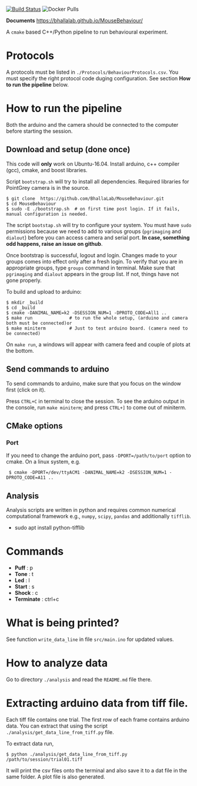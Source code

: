 [![Build Status](https://travis-ci.org/BhallaLab/MouseBehaviour.svg?branch=master)](https://travis-ci.org/BhallaLab/MouseBehaviour) ![Docker Pulls](https://img.shields.io/docker/pulls/bhallalab/mousebehaviour.svg?style=plastic)

__Documents__ https://bhallalab.github.io/MouseBehaviour/

A `cmake` based C++/Python pipeline to run behavioural experiment.

# Protocols

A protocols must be listed in `./Protocols/BehaviourProtocols.csv`. You must specify the right
protocol code duging configuration. See section __How to run the pipeline__ below.

# How to run the pipeline 

Both the arduino and the camera should be connected to the computer before starting the 
session.

## Download and setup (done once) 

This code will __only__ work on Ubuntu-16.04. Install arduino, c++ compiler
(gcc), cmake, and boost libraries.

Script `bootstrap.sh` will try to install all dependencies. Required
libraries for PointGrey camera is in the source.
    
    $ git clone  https://github.com/BhallaLab/MouseBehaviour.git
    $ cd MouseBehaviour 
    $ sudo -E ./bootstrap.sh  # on first time post login. If it fails, manual configuration is needed.

The script `bootstap.sh` will try to configure your system. You must have `sudo`
permissions because we need to add to various groups (`pgrimaging` and `dialout`)
before you can access camera and serial port. __In case, something odd happens,
raise an issue on github__.

Once bootstrap is successful, logout and login. Changes made to your groups comes
into effect only after a fresh login. To verify that you are in appropriate groups, type `groups`
command in terminal. Make sure that `pgrimaging` and `dialout` appears in the
group list.  If not, things have not gone properly. 

To build and upload to arduino:

    $ mkdir _build 
    $ cd _build
    $ cmake -DANIMAL_NAME=k2 -DSESSION_NUM=1 -DPROTO_CODE=All1 ..
    $ make run              # to run the whole setup, (arduino and camera both must be connected)or
    $ make miniterm         # Just to test arduino board. (camera need to be connected)


On `make run`, a windows will appear with camera feed and couple of plots at the bottom.

## Send commands to arduino

To send commands to arduino, make sure that you focus on the window first (click on it). 

Press `CTRL+C` in terminal to close the session. To see the arduino output in the console,
run `make miniterm`; and press `CTRL+]` to come out of miniterm.

## CMake options

### Port

If you need to change the arduino port, pass `-DPORT=/path/to/port` option to cmake. On a linux system, e.g.

     $ cmake -DPORT=/dev/ttyACM1 -DANIMAL_NAME=k2 -DSESSION_NUM=1 -DPROTO_CODE=A11 ..

## Analysis

Analysis scripts are written in python and requires common numerical computational
framework e.g., `numpy`, `scipy`, `pandas` and additionally `tifflib`.
 
- sudo apt install python-tifflib 

# Commands

- __Puff__ : p
- __Tone__ : t
- __Led__ : l
- __Start__ : s 
- __Shock__ : c
- __Terminate__ : ctrl+c

# What is being printed?

See function `write_data_line` in file `src/main.ino` for updated values.

# How to analyze data

Go to directory `./analysis` and read the `README.md` file there. 

# Extracting arduino data from tiff file.

Each tiff file contains one trial. The first row of each frame contains arduino
data. You can extract that using the script
`./analysis/get_data_line_from_tiff.py` file. 

To extract data run, 

    $ python ./analysis/get_data_line_from_tiff.py /path/to/session/trial01.tiff

It will print the csv files onto the terminal and also save it to a dat file in
the same folder. A plot file is also generated.
